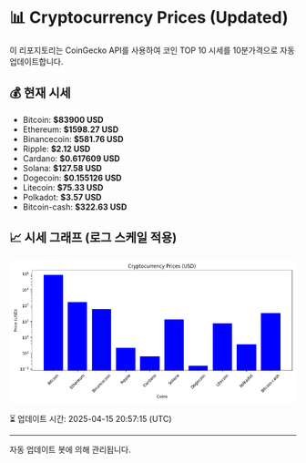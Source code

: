
# 📊 Cryptocurrency Prices (Updated)

이 리포지토리는 CoinGecko API를 사용하여 코인 TOP 10 시세를 10분가격으로 자동 업데이트합니다.

## 💰 현재 시세
- Bitcoin: **$83900 USD**
- Ethereum: **$1598.27 USD**
- Binancecoin: **$581.76 USD**
- Ripple: **$2.12 USD**
- Cardano: **$0.617609 USD**
- Solana: **$127.58 USD**
- Dogecoin: **$0.155126 USD**
- Litecoin: **$75.33 USD**
- Polkadot: **$3.57 USD**
- Bitcoin-cash: **$322.63 USD**

## 📈 시세 그래프 (로그 스케일 적용)
![Crypto Prices](crypto_prices.png)

⏳ 업데이트 시간: 2025-04-15 20:57:15 (UTC)

---
자동 업데이트 봇에 의해 관리됩니다.
